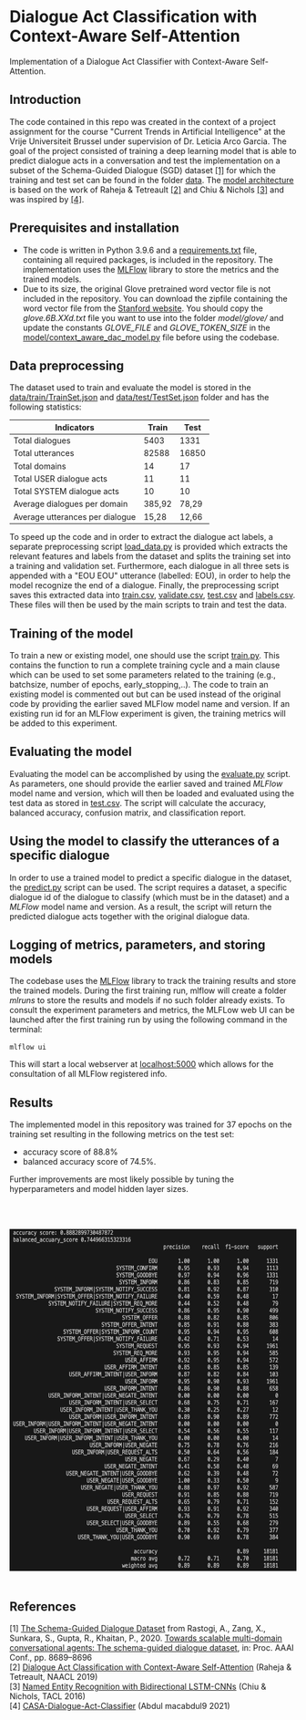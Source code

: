 # Dialogue Act Classification with Context-Aware Self-Attention 
Implementation of a Dialogue Act Classifier with Context-Aware Self-Attention.

## Introduction
The code contained in this repo was created in the context of a project assignment for the course "Current Trends in Artificial Intelligence" at the Vrije Universiteit Brussel under supervision of Dr. Leticia Arco Garcia.
The goal of the project consisted of training a deep learning model that is able to predict dialogue acts in a conversation and test the implementation on a subset of the Schema-Guided Dialogue (SGD) dataset [[1]](#1) for which the training and test set can be found in the folder [data](data).
The [model architecture](model/context_aware_dac_model.py) is based on the work of Raheja & Tetreault [[2]](#2) and Chiu & Nichols [[3]](#3) and was inspired by [[4]](#4).  


## Prerequisites and installation
* The code is written in Python 3.9.6 and a [requirements.txt](requirements.txt) file, containing all required packages, is included in the repository. The implementation uses the [MLFlow](https://mlflow.org/) library to store the metrics and the trained models.
* Due to its size, the original Glove pretrained word vector file is not included in the repository. You can download the zipfile containing the word vector file from the [Stanford website](https://nlp.stanford.edu/data/glove.6B.zip). You should copy the *glove.6B.XXd.txt* file you want to use into the folder *model/glove/* and update the constants *GLOVE_FILE* and *GLOVE_TOKEN_SIZE* in the [model/context_aware_dac_model.py](model/context_aware_dac_model.py) file before using the codebase.


## Data preprocessing

The dataset used to train and evaluate the model is stored in the [data/train/TrainSet.json](data/train/TrainSet.json) and [data/test/TestSet.json](data/test/TestSet.json) folder and has the following statistics: 


| Indicators | Train | Test |
|-------------- | -------- | -------- |
| Total dialogues | 5403 | 1331 |
| Total utterances | 82588 | 16850 |
| Total domains | 14 | 17 |
|Total USER dialogue acts | 11 | 11 |
|Total SYSTEM dialogue acts | 10 | 10 |
|Average dialogues per domain | 385,92 | 78,29 |
| Average utterances per dialogue | 15,28 | 12,66 |


To speed up the code and in order to extract the dialogue act labels, a separate preprocessing script [load_data.py](data/load_data.py) is provided which extracts the relevant features and labels from the dataset and splits the training set into a training and validation set. Furthermore, each dialogue in all three sets is appended with a "EOU EOU" utterance (labelled: EOU), in order to help the model recognize the end of a dialogue. 
Finally, the preprocessing script saves this extracted data into [train.csv](data/train.csv), [validate.csv](data/validate.csv), [test.csv](data/test.csv) and [labels.csv](data/labels.csv). These files will then be used by the main scripts to train and test the data. 


## Training of the model

To train a new or existing model, one should use the script [train.py](train.py). This contains the function to run a complete training cycle and a main clause which can be used to set some parameters related to the training (e.g., batchsize, number of epochs, early_stopping,..). The code to train an existing model is commented out but can be used instead of the original code by providing the earlier saved MLFlow model name and version. If an existing run id for an MLFlow experiment is given, the training metrics will be added to this experiment.

## Evaluating the model

Evaluating the model can be accomplished by using the [evaluate.py](evaluate.py) script. As parameters, one should provide the earlier saved and trained *MLFlow* model name and version, which will then be loaded and evaluated using the test data as stored in [test.csv](data/test.csv). The script will calculate the accuracy, balanced accuracy, confusion matrix, and classification report.

## Using the model to classify the utterances of a specific dialogue

In order to use a trained model to predict a specific dialogue in the dataset, the [predict.py](predict.py) script can be used. The script requires a dataset, a specific dialogue id of the dialogue to classify (which must be in the dataset) and a *MLFlow* model name and version. As a result, the script will return the predicted dialogue acts together with the original dialogue data.

## Logging of metrics, parameters, and storing models
The codebase uses the [MLFlow](https://mlflow.org/) library to track the training results and store the trained models. During the first training run, mlflow will create a folder *mlruns* to store the results and models if no such folder already exists.
To consult the experiment parameters and metrics, the MLFLow web UI can be launched after the first training run by using the following command in the terminal:
  ```shell
  mlflow ui
  ```
  This will start a local webserver at [localhost:5000](http://localhost:5000) which allows for the consultation of all MLFlow registered info.

## Results
The implemented model in this repository was trained for 37 epochs on the training set resulting in the following metrics on the test set:
* accuracy score of 88.8%
* balanced accuracy score of 74.5%.

Further improvements are most likely possible by tuning the hyperparameters and model hidden layer sizes.


<br/><br/>
<!---
<img src="./docs/confusion_matrix_epoch_19.png"  height="600" alt="confusion matrix not available">
<img src="./docs/TP_distribution_19.png"  height="600" alt="distribution not available"> -->
<img src="./docs/result_overview.png"  height="600" alt="distribution not available">
<br/><br/>




## References

<a id="1">[1]</a> 
[The Schema-Guided Dialogue Dataset](https://github.com/google-research-datasets/dstc8-schema-guided-dialogue)  from Rastogi, A., Zang, X., Sunkara, S., Gupta, R., Khaitan, P., 2020. [Towards scalable multi-domain conversational agents: The schema-guided dialogue dataset](https://ojs.aaai.org/index.php/AAAI/article/view/6394), in: Proc. AAAI Conf., pp. 8689–8696   
<a id="2">[2]</a> 
[Dialogue Act Classification with Context-Aware Self-Attention](https://aclanthology.org/N19-1373) (Raheja & Tetreault, NAACL 2019)  
<a id="3">[3]</a> 
[Named Entity Recognition with Bidirectional LSTM-CNNs](https://aclanthology.org/Q16-1026) (Chiu & Nichols, TACL 2016)  
<a id="4">[4]</a> 
[CASA-Dialogue-Act-Classifier](https://github.com/macabdul9/CASA-Dialogue-Act-Classifier) (Abdul macabdul9 2021)
